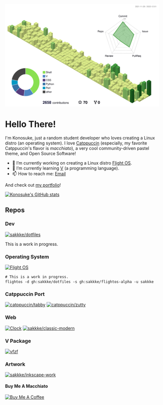 <!--
**sakkke/sakkke** is a ✨ _special_ ✨ repository because its `README.md` (this file) appears on your GitHub profile.

Here are some ideas to get you started:

- 🔭 I’m currently working on ...
- 🌱 I’m currently learning ...
- 👯 I’m looking to collaborate on ...
- 🤔 I’m looking for help with ...
- 💬 Ask me about ...
- 📫 How to reach me: ...
- 😄 Pronouns: ...
- ⚡ Fun fact: ...
-->

![](./profile-3d-contrib/profile-green-animate.svg)

# Hello There!
I'm Konosuke, just a random student developer who loves creating a Linux distro (an operating system).
I love [Catppuccin](https://github.com/catppuccin/catppuccin) (especially, my favorite Catppuccin's flavor is *macchiato*), a very cool community-driven pastel theme, and Open Source Software!

- 🔭 I’m currently working on creating a Linux distro [Flight OS](https://github.com/sakkke/flightos).
- 🌱 I’m currently learning [V](https://github.com/vlang/v) (a programming language).
- 📫 How to reach me: [Email](mailto:w32w64@gmail.com)

And check out [my portfolio](https://classic-modern.netlify.app/)!

[![Konosuke's GitHub stats](https://github-readme-stats.vercel.app/api?username=sakkke&border_radius=40&hide=stars&hide_border=true&hide_title=true&show_icons=true&bg_color=24273a&text_color=cad3f5&icon_color=c6a0f6&title_color=8bd5ca)](https://github.com/anuraghazra/github-readme-stats)

## Repos
### Dev
[![sakkke/dotfiles](https://github-readme-stats.vercel.app/api/pin/?username=sakkke&repo=dotfiles&border_radius=40&hide_border=true&show_owner=true&bg_color=24273a&text_color=cad3f5&icon_color=c6a0f6&title_color=8bd5ca)](https://github.com/sakkke/dotfiles)

This is a work in progress.

### Operating System
[![Flight OS](https://github-readme-stats.vercel.app/api/pin/?username=sakkke&repo=flightos&border_radius=40&hide_border=true&show_owner=true&bg_color=24273a&text_color=cad3f5&icon_color=c6a0f6&title_color=8bd5ca)](https://github.com/sakkke/flightos)

```shell
# This is a work in progress.
flightos -d gh:sakkke/dotfiles -s gh:sakkke/flightos-alpha -u sakkke
```

### Catppuccin Port
[![catppuccin/tabby](https://github-readme-stats.vercel.app/api/pin/?username=catppuccin&repo=tabby&border_radius=40&hide_border=true&show_owner=true&bg_color=24273a&text_color=cad3f5&icon_color=c6a0f6&title_color=8bd5ca)](https://github.com/catppuccin/tabby)
[![catppuccin/zutty](https://github-readme-stats.vercel.app/api/pin/?username=catppuccin&repo=zutty&border_radius=40&hide_border=true&show_owner=true&bg_color=24273a&text_color=cad3f5&icon_color=c6a0f6&title_color=8bd5ca)](https://github.com/catppuccin/zutty)

### Web
[![Clock](https://github-readme-stats.vercel.app/api/pin/?username=sakkke&repo=clock&border_radius=40&hide_border=true&show_owner=true&bg_color=24273a&text_color=cad3f5&icon_color=c6a0f6&title_color=8bd5ca)](https://github.com/sakkke/clock)
[![sakkke/classic-modern](https://github-readme-stats.vercel.app/api/pin/?username=sakkke&repo=classic-modern&border_radius=40&hide_border=true&show_owner=true&bg_color=24273a&text_color=cad3f5&icon_color=c6a0f6&title_color=8bd5ca)](https://github.com/sakkke/classic-modern)

### V Package
[![vfzf](https://github-readme-stats.vercel.app/api/pin/?username=sakkke&repo=vfzf&border_radius=40&hide_border=true&show_owner=true&bg_color=24273a&text_color=cad3f5&icon_color=c6a0f6&title_color=8bd5ca)](https://github.com/sakkke/vfzf)

### Artwork
[![sakkke/inkscape-work](https://github-readme-stats.vercel.app/api/pin/?username=sakkke&repo=inkscape-work&border_radius=40&hide_border=true&show_owner=true&bg_color=24273a&text_color=cad3f5&icon_color=c6a0f6&title_color=8bd5ca)](https://github.com/sakkke/inkscape-work)

#### Buy Me A Macchiato
<a href="https://www.buymeacoffee.com/sakkke" target="_blank"><img src="https://cdn.buymeacoffee.com/buttons/default-green.png" alt="Buy Me A Coffee" height="41" width="174"></a>
